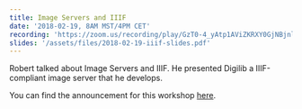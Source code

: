 ```yaml
---
title: Image Servers and IIIF
date: '2018-02-19, 8AM MST/4PM CET'
recording: 'https://zoom.us/recording/play/GzT0-4_yAtp1AViZKRXY0GjNBjnlQmF2ylvMaFzVQkUqA1NHe-37sjhvcj0ic4us'
slides: '/assets/files/2018-02-19-iiif-slides.pdf'
---
```


Robert talked about Image Servers and IIIF. He presented Digilib a IIIF-compliant image server that he  develops.

You can find the announcement for this workshop [here](/2018/01/16/announcing-february-virtual-workshop/).
